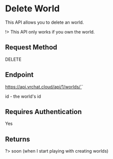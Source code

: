 # Delete World

This API allows you to delete an world.

!> This API only works if you own the world.

## Request Method 
DELETE

## Endpoint
https://api.vrchat.cloud/api/1/worlds/`<ID>`

id - the world's id

## Requires Authentication
Yes

## Returns 

?> soon (when I start playing with creating worlds)